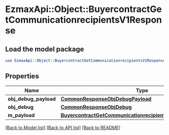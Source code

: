 # EzmaxApi::Object::BuyercontractGetCommunicationrecipientsV1Response

## Load the model package
```perl
use EzmaxApi::Object::BuyercontractGetCommunicationrecipientsV1Response;
```

## Properties
Name | Type | Description | Notes
------------ | ------------- | ------------- | -------------
**obj_debug_payload** | [**CommonResponseObjDebugPayload**](CommonResponseObjDebugPayload.md) |  | 
**obj_debug** | [**CommonResponseObjDebug**](CommonResponseObjDebug.md) |  | [optional] 
**m_payload** | [**BuyercontractGetCommunicationrecipientsV1ResponseMPayload**](BuyercontractGetCommunicationrecipientsV1ResponseMPayload.md) |  | 

[[Back to Model list]](../README.md#documentation-for-models) [[Back to API list]](../README.md#documentation-for-api-endpoints) [[Back to README]](../README.md)


